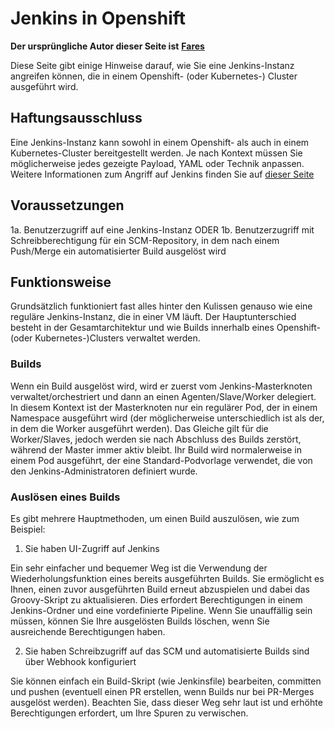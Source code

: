 # Jenkins in Openshift

**Der ursprüngliche Autor dieser Seite ist** [**Fares**](https://www.linkedin.com/in/fares-siala/)

Diese Seite gibt einige Hinweise darauf, wie Sie eine Jenkins-Instanz angreifen können, die in einem Openshift- (oder Kubernetes-) Cluster ausgeführt wird.


## Haftungsausschluss

Eine Jenkins-Instanz kann sowohl in einem Openshift- als auch in einem Kubernetes-Cluster bereitgestellt werden. Je nach Kontext müssen Sie möglicherweise jedes gezeigte Payload, YAML oder Technik anpassen. Weitere Informationen zum Angriff auf Jenkins finden Sie auf [dieser Seite](../../../pentesting-ci-cd/jenkins-security/README.md)

## Voraussetzungen

1a. Benutzerzugriff auf eine Jenkins-Instanz
ODER
1b. Benutzerzugriff mit Schreibberechtigung für ein SCM-Repository, in dem nach einem Push/Merge ein automatisierter Build ausgelöst wird

## Funktionsweise

Grundsätzlich funktioniert fast alles hinter den Kulissen genauso wie eine reguläre Jenkins-Instanz, die in einer VM läuft.
Der Hauptunterschied besteht in der Gesamtarchitektur und wie Builds innerhalb eines Openshift- (oder Kubernetes-)Clusters verwaltet werden.

### Builds

Wenn ein Build ausgelöst wird, wird er zuerst vom Jenkins-Masterknoten verwaltet/orchestriert und dann an einen Agenten/Slave/Worker delegiert. In diesem Kontext ist der Masterknoten nur ein regulärer Pod, der in einem Namespace ausgeführt wird (der möglicherweise unterschiedlich ist als der, in dem die Worker ausgeführt werden). Das Gleiche gilt für die Worker/Slaves, jedoch werden sie nach Abschluss des Builds zerstört, während der Master immer aktiv bleibt.
Ihr Build wird normalerweise in einem Pod ausgeführt, der eine Standard-Podvorlage verwendet, die von den Jenkins-Administratoren definiert wurde.

### Auslösen eines Builds

Es gibt mehrere Hauptmethoden, um einen Build auszulösen, wie zum Beispiel:

1. Sie haben UI-Zugriff auf Jenkins

Ein sehr einfacher und bequemer Weg ist die Verwendung der Wiederholungsfunktion eines bereits ausgeführten Builds. Sie ermöglicht es Ihnen, einen zuvor ausgeführten Build erneut abzuspielen und dabei das Groovy-Skript zu aktualisieren. Dies erfordert Berechtigungen in einem Jenkins-Ordner und eine vordefinierte Pipeline.
Wenn Sie unauffällig sein müssen, können Sie Ihre ausgelösten Builds löschen, wenn Sie ausreichende Berechtigungen haben.

2. Sie haben Schreibzugriff auf das SCM und automatisierte Builds sind über Webhook konfiguriert

Sie können einfach ein Build-Skript (wie Jenkinsfile) bearbeiten, committen und pushen (eventuell einen PR erstellen, wenn Builds nur bei PR-Merges ausgelöst werden). Beachten Sie, dass dieser Weg sehr laut ist und erhöhte Berechtigungen erfordert, um Ihre Spuren zu verwischen.
